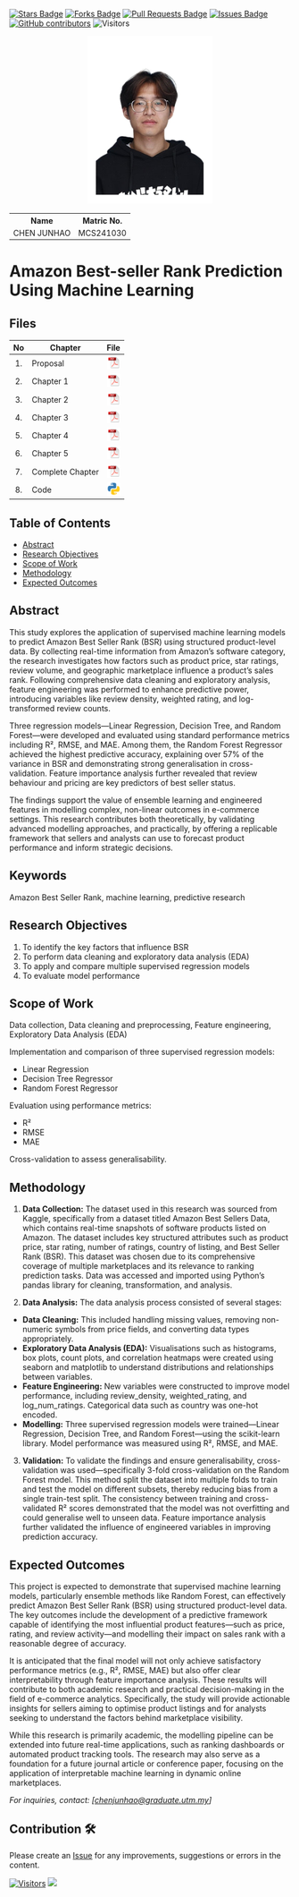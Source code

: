 <a href="https://github.com/drshahizan/research-design/stargazers"><img src="https://img.shields.io/github/stars/drshahizan/research-design" alt="Stars Badge"/></a>
<a href="https://github.com/drshahizan/research-design/network/members"><img src="https://img.shields.io/github/forks/drshahizan/research-design" alt="Forks Badge"/></a>
<a href="https://github.com/drshahizan/research-design/pulls"><img src="https://img.shields.io/github/issues-pr/drshahizan/research-design" alt="Pull Requests Badge"/></a>
<a href="https://github.com/drshahizan/research-design"><img src="https://img.shields.io/github/issues/drshahizan/research-design" alt="Issues Badge"/></a>
<a href="https://github.com/drshahizan/research-design/graphs/contributors"><img alt="GitHub contributors" src="https://img.shields.io/github/contributors/drshahizan/research-design?color=2b9348"></a>
![Visitors](https://api.visitorbadge.io/api/visitors?path=https%3A%2F%2Fgithub.com%2Fdrshahizan%2BDM&labelColor=%23d9e3f0&countColor=%23697689&style=flat)

<p align="center">
  <img height="300px" src="Profile_white.JPG" alt="Profile Image">
</p>

<table align="center">
  <tr>
    <th>Name</th>
    <th>Matric No.</th>
  </tr>
  <tr>
    <td>CHEN JUNHAO</td>
    <td>MCS241030</td>
  </tr>
</table>

# Amazon Best-seller Rank Prediction Using Machine Learning

## Files

| No  | Chapter     |                                                 File |
| :-: | ---------- | :---------------------------------------------------------------------------------------------------: |
|  1.  | Proposal | <a href="proposal/Proposal.pdf"><img src="img/pdf.svg" width="24px" height="24px"></a> |
|  2.  | Chapter 1 | <a href="c1/Chapter 1.pdf"><img src="img/pdf.svg" width="24px" height="24px"></a> |
|  3.  | Chapter 2 | <a href="c2/Chapter 2.pdf"><img src="img/pdf.svg" width="24px" height="24px"></a> |
|  4.  | Chapter 3 | <a href="c3/Chapter 3.pdf"><img src="img/pdf.svg" width="24px" height="24px"></a> |
|  5.  | Chapter 4 | <a href="c4/Chapter 4.pdf"><img src="img/pdf.svg" width="24px" height="24px"></a> |
|  6.  | Chapter 5 | <a href="c5/Chapter 5.pdf"><img src="img/pdf.svg" width="24px" height="24px"></a> |
|  7.  | Complete Chapter | <a href="Full Chapter/Full Chapter.pdf"><img src="img/pdf.svg" width="24px" height="24px"></a> |
|  8.  | Code | <a href="https://colab.research.google.com/drive/1cSYJa8LTeEMsMApQnc2L1xLjiB3x6ZN_?usp=sharing"><img src="img/Python _icon.png" width="24px" height="24px"></a> |


## Table of Contents
- [Abstract](#abstract)
- [Research Objectives](#research-objectives)
- [Scope of Work](#scope-of-work)
- [Methodology](#methodology)
- [Expected Outcomes](#expected-outcomes)

## Abstract

This study explores the application of supervised machine learning models to predict Amazon Best Seller Rank (BSR) using structured product-level data. By collecting real-time information from Amazon’s software category, the research investigates how factors such as product price, star ratings, review volume, and geographic marketplace influence a product’s sales rank. Following comprehensive data cleaning and exploratory analysis, feature engineering was performed to enhance predictive power, introducing variables like review density, weighted rating, and log-transformed review counts.

Three regression models—Linear Regression, Decision Tree, and Random Forest—were developed and evaluated using standard performance metrics including R², RMSE, and MAE. Among them, the Random Forest Regressor achieved the highest predictive accuracy, explaining over 57% of the variance in BSR and demonstrating strong generalisation in cross-validation. Feature importance analysis further revealed that review behaviour and pricing are key predictors of best seller status.

The findings support the value of ensemble learning and engineered features in modelling complex, non-linear outcomes in e-commerce settings. This research contributes both theoretically, by validating advanced modelling approaches, and practically, by offering a replicable framework that sellers and analysts can use to forecast product performance and inform strategic decisions.

## Keywords

Amazon Best Seller Rank, machine learning, predictive research

## Research Objectives

1. To identify the key factors that influence BSR
2. To perform data cleaning and exploratory data analysis (EDA)
3. To apply and compare multiple supervised regression models
4. To evaluate model performance

## Scope of Work
Data collection, Data cleaning and preprocessing, Feature engineering, Exploratory Data Analysis (EDA) 

Implementation and comparison of three supervised regression models:
- Linear Regression
- Decision Tree Regressor
- Random Forest Regressor

Evaluation using performance metrics:
- R²
- RMSE
- MAE

Cross-validation to assess generalisability.

## Methodology

1. **Data Collection:**
   The dataset used in this research was sourced from Kaggle, specifically from a dataset titled Amazon Best Sellers Data, which contains real-time snapshots of software products listed on Amazon. The dataset includes key structured attributes such as product price, star rating, number of ratings, country of listing, and Best Seller Rank (BSR). This dataset was chosen due to its comprehensive coverage of multiple marketplaces and its relevance to ranking prediction tasks. Data was accessed and imported using Python’s pandas library for cleaning, transformation, and analysis.

2. **Data Analysis:**
The data analysis process consisted of several stages:
- **Data Cleaning:** This included handling missing values, removing non-numeric symbols from price fields, and converting data types appropriately.
- **Exploratory Data Analysis (EDA):** Visualisations such as histograms, box plots, count plots, and correlation heatmaps were created using seaborn and matplotlib to understand distributions and relationships between variables.
- **Feature Engineering:** New variables were constructed to improve model performance, including review_density, weighted_rating, and log_num_ratings. Categorical data such as country was one-hot encoded.
- **Modelling:** Three supervised regression models were trained—Linear Regression, Decision Tree, and Random Forest—using the scikit-learn library. Model performance was measured using R², RMSE, and MAE.

3. **Validation:**
   To validate the findings and ensure generalisability, cross-validation was used—specifically 3-fold cross-validation on the Random Forest model. This method split the dataset into multiple folds to train and test the model on different subsets, thereby reducing bias from a single train-test split. The consistency between training and cross-validated R² scores demonstrated that the model was not overfitting and could generalise well to unseen data. Feature importance analysis further validated the influence of engineered variables in improving prediction accuracy.

## Expected Outcomes

This project is expected to demonstrate that supervised machine learning models, particularly ensemble methods like Random Forest, can effectively predict Amazon Best Seller Rank (BSR) using structured product-level data. The key outcomes include the development of a predictive framework capable of identifying the most influential product features—such as price, rating, and review activity—and modelling their impact on sales rank with a reasonable degree of accuracy.

It is anticipated that the final model will not only achieve satisfactory performance metrics (e.g., R², RMSE, MAE) but also offer clear interpretability through feature importance analysis. These results will contribute to both academic research and practical decision-making in the field of e-commerce analytics. Specifically, the study will provide actionable insights for sellers aiming to optimise product listings and for analysts seeking to understand the factors behind marketplace visibility.

While this research is primarily academic, the modelling pipeline can be extended into future real-time applications, such as ranking dashboards or automated product tracking tools. The research may also serve as a foundation for a future journal article or conference paper, focusing on the application of interpretable machine learning in dynamic online marketplaces.

*For inquiries, contact: [chenjunhao@graduate.utm.my]*

 




## Contribution 🛠️
Please create an [Issue](https://github.com/drshahizan/research-design/issues) for any improvements, suggestions or errors in the content.

[![Visitors](https://api.visitorbadge.io/api/visitors?path=https%3A%2F%2Fgithub.com%2Fdrshahizan&labelColor=%23697689&countColor=%23555555&style=plastic)](https://visitorbadge.io/status?path=https%3A%2F%2Fgithub.com%2Fdrshahizan)
![](https://hit.yhype.me/github/profile?user_id=81284918)



